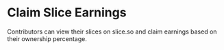# Claim Slice Earnings

Contributors can view their slices on slice.so and claim earnings based on their ownership percentage.
